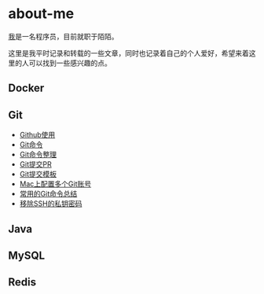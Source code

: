 # about-me
[我](https://github.com/xinput123/about-me/blob/main/me/xinput.md)是一名程序员，目前就职于陌陌。

这里是我平时记录和转载的一些文章，同时也记录着自己的个人爱好，希望来着这里的人可以找到一些感兴趣的点。

## Docker

## Git
- [Github使用](https://github.com/xinput123/about-me/blob/main/Git/Github%E4%BD%BF%E7%94%A8.md)
- [Git命令](https://github.com/xinput123/about-me/blob/main/Git/Git%E5%91%BD%E4%BB%A4.md)
- [Git命令整理](https://github.com/xinput123/about-me/blob/main/Git/Git%E5%91%BD%E4%BB%A4%E6%95%B4%E7%90%86.md)
- [Git提交PR](https://github.com/xinput123/about-me/blob/main/Git/Git%E6%8F%90%E4%BA%A4PR.md)
- [Git提交模板](https://github.com/xinput123/about-me/blob/main/Git/Git%E6%8F%90%E4%BA%A4%E6%A8%A1%E6%9D%BF.md)
- [Mac上配置多个Git账号](https://github.com/xinput123/about-me/blob/main/Git/Mac%E4%B8%8A%E9%85%8D%E7%BD%AE%E5%A4%9A%E4%B8%AAGit%E8%B4%A6%E5%8F%B7.md)
- [常用的Git命令总结](https://github.com/xinput123/about-me/blob/main/Git/%E5%B8%B8%E7%94%A8%E7%9A%84Git%E5%91%BD%E4%BB%A4%E6%80%BB%E7%BB%93.md)
- [移除SSH的私钥密码](https://github.com/xinput123/about-me/blob/main/Git/%E7%A7%BB%E9%99%A4SSH%E7%9A%84%E7%A7%81%E9%92%A5%E5%AF%86%E7%A0%81.md)

## Java


## MySQL


## Redis